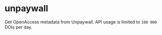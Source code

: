 # unpaywall

Get OpenAccess metadata from Unpaywall. API usage is limited to `100 000` DOIs per day.
